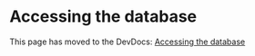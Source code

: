 # Accessing the database

This page has moved to the DevDocs: [Accessing the database](https://devdocs.prestashop.com/1.7/development/database/)

